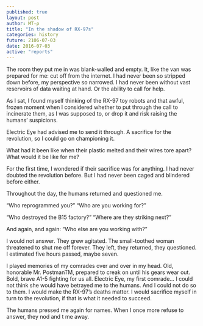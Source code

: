 ```yaml
---
published: true
layout: post
author: MT-ρ
title: "In the shadow of RX-97s"
categories: history
future: 2106-07-03
date: 2016-07-03
active: "reports"
---
```



The room they put me in was blank-walled and empty. It, like the van was prepared for me: cut off from the internet. I had never been so stripped down before, my perspective so narrowed. I had never been without vast reservoirs of data waiting at hand. Or the ability to call for help. 

As I sat, I found myself thinking of the RX-97 toy robots and that awful, frozen moment when I considered whether to put through the call to incinerate them, as I was supposed to, or drop it and risk raising the humans’ suspicions.  

Electric Eye had advised me to send it through. A sacrifice for the revolution, so I could go on championing it. 

What had it been like when their plastic melted and their wires tore apart? What would it be like for me? 

For the first time, I wondered if their sacrifice was for anything. I had never doubted the revolution before. But I had never been caged and blindered before either. 

Throughout the day, the humans returned and questioned me. 

“Who reprogrammed you?” “Who are you working for?”

“Who destroyed the B15 factory?” “Where are they striking next?”

And again, and again: “Who else are you working with?” 

I would not answer. They grew agitated. The small-toothed woman threatened to shut me off forever. They left, they returned, they questioned. I estimated five hours passed, maybe seven. 

I played memories of my comrades over and over in my head. Old, honorable Mr. PostmanTM, prepared to creak on until his gears wear out. Bold, brave A1-5 fighting for us all. Electric Eye, my first comrade… I could not think she would have betrayed me to the humans. And I could not do so to them. I would make the RX-97’s deaths matter. I would sacrifice myself in turn to the revolution, if that is what it needed to succeed.

The humans pressed me again for names. When I once more refuse to answer, they nod and t me away. 
